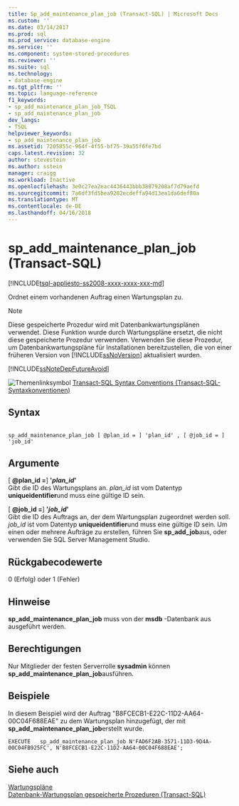 ```yaml
---
title: Sp_add_maintenance_plan_job (Transact-SQL) | Microsoft Docs
ms.custom: ''
ms.date: 03/14/2017
ms.prod: sql
ms.prod_service: database-engine
ms.service: ''
ms.component: system-stored-procedures
ms.reviewer: ''
ms.suite: sql
ms.technology:
- database-engine
ms.tgt_pltfrm: ''
ms.topic: language-reference
f1_keywords:
- sp_add_maintenance_plan_job_TSQL
- sp_add_maintenance_plan_job
dev_langs:
- TSQL
helpviewer_keywords:
- sp_add_maintenance_plan_job
ms.assetid: 7205855c-964f-4f55-bf75-39a55f6fe7bd
caps.latest.revision: 32
author: stevestein
ms.author: sstein
manager: craigg
ms.workload: Inactive
ms.openlocfilehash: 3e0c27ea2eac4436443bbb38879208af7d79aefd
ms.sourcegitcommit: 7a6df3fd5bea9282ecdeffa94d13ea1da6def80a
ms.translationtype: MT
ms.contentlocale: de-DE
ms.lasthandoff: 04/16/2018
---
```

# <a name="spaddmaintenanceplanjob-transact-sql"></a>sp_add_maintenance_plan_job (Transact-SQL)
[!INCLUDE[tsql-appliesto-ss2008-xxxx-xxxx-xxx-md](../../includes/tsql-appliesto-ss2008-xxxx-xxxx-xxx-md.md)]

  Ordnet einem vorhandenen Auftrag einen Wartungsplan zu.  
  
> [!NOTE]  
>  Diese gespeicherte Prozedur wird mit Datenbankwartungsplänen verwendet. Diese Funktion wurde durch Wartungspläne ersetzt, die nicht diese gespeicherte Prozedur verwenden. Verwenden Sie diese Prozedur, um Datenbankwartungspläne für Installationen bereitzustellen, die von einer früheren Version von [!INCLUDE[ssNoVersion](../../includes/ssnoversion-md.md)] aktualisiert wurden.  
  
 [!INCLUDE[ssNoteDepFutureAvoid](../../includes/ssnotedepfutureavoid-md.md)]  
  
 ![Themenlinksymbol](../../database-engine/configure-windows/media/topic-link.gif "Topic link icon") [Transact-SQL Syntax Conventions (Transact-SQL-Syntaxkonventionen)](../../t-sql/language-elements/transact-sql-syntax-conventions-transact-sql.md)  
  
## <a name="syntax"></a>Syntax  
  
```  
  
sp_add_maintenance_plan_job [ @plan_id = ] 'plan_id' , [ @job_id = ] 'job_id'  
```  
  
## <a name="arguments"></a>Argumente  
 [ **@plan_id =**] **'***plan_id***'**  
 Gibt die ID des Wartungsplans an. *plan_id* ist vom Datentyp **uniqueidentifier**und muss eine gültige ID sein.  
  
 [ **@job_id =**] **'***job_id***'**  
 Gibt die ID des Auftrags an, der dem Wartungsplan zugeordnet werden soll. *job_id* ist vom Datentyp **uniqueidentifier**und muss eine gültige ID sein. Um einen oder mehrere Aufträge zu erstellen, führen Sie **sp_add_job**aus, oder verwenden Sie SQL Server Management Studio.  
  
## <a name="return-code-values"></a>Rückgabecodewerte  
 0 (Erfolg) oder 1 (Fehler)  
  
## <a name="remarks"></a>Hinweise  
 **sp_add_maintenance_plan_job** muss von der **msdb** -Datenbank aus ausgeführt werden.  
  
## <a name="permissions"></a>Berechtigungen  
 Nur Mitglieder der festen Serverrolle **sysadmin** können **sp_add_maintenance_plan_job**ausführen.  
  
## <a name="examples"></a>Beispiele  
 In diesem Beispiel wird der Auftrag "B8FCECB1-E22C-11D2-AA64-00C04F688EAE" zu dem Wartungsplan hinzugefügt, der mit **sp_add_maintenance_plan_job**erstellt wurde.  
  
```  
EXECUTE   sp_add_maintenance_plan_job N'FAD6F2AB-3571-11D3-9D4A-00C04FB925FC', N'B8FCECB1-E22C-11D2-AA64-00C04F688EAE';  
```  
  
## <a name="see-also"></a>Siehe auch  
 [Wartungspläne](../../relational-databases/maintenance-plans/maintenance-plans.md)   
 [Datenbank-Wartungsplan gespeicherte Prozeduren &#40;Transact-SQL&#41;](../../relational-databases/system-stored-procedures/database-maintenance-plan-stored-procedures-transact-sql.md)  
  
  
